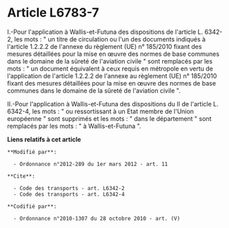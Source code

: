# Article L6783-7

I.-Pour l'application à Wallis-et-Futuna des dispositions de l'article L. 6342-2, les mots : " un titre de circulation ou
l'un des documents indiqués à l'article 1.2.2.2 de l'annexe du règlement (UE) n° 185/2010 fixant des mesures détaillées pour
la mise en œuvre des normes de base communes dans le domaine de la sûreté de l'aviation civile " sont remplacés par les
mots : " un document équivalent à ceux requis en métropole en vertu de l'application de l'article 1.2.2.2 de l'annexe au
règlement (UE) n° 185/2010 fixant des mesures détaillées pour la mise en œuvre des normes de base communes dans le domaine de
la sûreté de l'aviation civile ". 

II.-Pour l'application à Wallis-et-Futuna des dispositions du II de l'article L. 6342-4, les mots : " ou ressortissant à un
Etat membre de l'Union européenne " sont supprimés et les mots : " dans le département " sont remplacés par les mots : " à
Wallis-et-Futuna ".

**Liens relatifs à cet article**

	**Modifié par**:

	  - Ordonnance n°2012-289 du 1er mars 2012 - art. 11

	**Cite**:

	  - Code des transports - art. L6342-2
	  - Code des transports - art. L6342-4

	**Codifié par**:

	  - Ordonnance n°2010-1307 du 28 octobre 2010 - art. (V)
